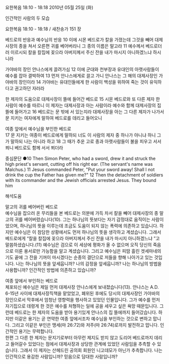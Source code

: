 요한복음 18:10 - 18:18 
2010년 05월 25일 (화)

인간적인 사람의 두 모습



요한복음 18:10 - 18:18 / 새찬송가 151 장


베드로의 반응과 예수님의 반응 
10 이에 시몬 베드로가 칼을 가졌는데 그것을 빼어 대제사장의 종을 쳐서 오른편 귀를 베어버리니 그 종의 이름은 말고라 11 예수께서 베드로더러 이르시되 칼을 칼집에 꽂으라 아버지께서 주신 잔을 내가 마시지 아니하겠느냐 하시니라 

가야바의 장인 안나스에게 끌려가심 
12 이에 군대와 천부장과 유대인의 아랫사람들이 예수를 잡아 결박하여 13 먼저 안나스에게로 끌고 가니 안나스는 그 해의 대제사장인 가야바의 장인이라 14 가야바는 유대인들에게 한 사람이 백성을 위하여 죽는 것이 유익하다고 권고하던 자러라  

한 제자의 도움으로 대제사장이 뜰에 들어간 베드로 
15 시몬 베드로와 또 다른 제자 한 사람이 예수를 따르니 이 제자는 대제사장과 아는 사람이라 예수와 함께 대제사장의 집 뜰에 들어가고 16 베드로는 문 밖에 서 있는지라 대제사장을 아는 그 다른 제자가 나가서 문 지키는 여자에게 말하여 베드로를 데리고 들어오니  

여종 앞에서 예수님을 부인한 베드로  
17 문 지키는 여종이 베드로에게 말하되 너도 이 사람의 제자 중 하나가 아니냐 하니 그가 말하되 나는 아니라 하고 18 그 때가 추운 고로 종과 아랫사람들이 불을 피우고 서서 쬐니 베드로도 함께 서서 쬐더라  

중심문단 ●10 Then Simon Peter, who had a sword, drew it and struck the high priest's servant, cutting off his right ear. (The servant's name was Malchus.) 11 Jesus commanded Peter, "Put your sword away! Shall I not drink the cup the Father has given me?" 12 Then the detachment of soldiers with its commander and the Jewish officials arrested Jesus. They bound him

해석도움





말고의 귀를 베어버린 베드로   
예수님을 잡으러 온 무리들을 본 베드로는 의분에 가득 차서 칼을 빼어 대제사장의 종 말고의 귀를 베어버렸습니다(10). 그는 하나님의 뜻보다는 자기 감정대로 움직이는 사람이었으며, 하나님의 뜻을 이루는데 조금도 도움이 되지 않는 폭력에 의존하고 있습니다. 하지만 예수님은 이 참담한 상황에서도 먼저 하나님의 뜻을 생각하고 계셨습니다. 그래서 베드로에게 “칼을 칼집에 꽂으라 아버지께서 주신 잔을 내가 마시지 아니하겠느냐 ”고 말씀하셨습니다.(11) 예수님은 검으로 이 세상에 평화가 올 수 없으며 오직 당신의 죽음으로 이룬 용서로만 가능함을 알고 계셨습니다. 그리고 예수님은 피땀 흘린 겟세마네의 기도 끝에 그 잔을 기꺼이 마시겠다는 순종의 결단으로 저들을 향해 나아가고 있는 것입니다. 나는 하나님의 뜻을 앞세웁니까? 나의 감정을 앞세웁니까? 나는 하나님의 방법을 사용합니까? 인간적인 방법에 의존하고 있습니까?  

여종 앞에서 부인하는 베드로   
체포되신 예수님은 제일 먼저 대제사장 안나스에게 보내졌습니다(13). 안나스는 A.D. 6-15년 사이에 대제사장직책을 맡았었고, 폐위된 후에도 당시의 대제사장인 가야바의 장인으로서 막후에서 엄청난 영향력을 행사하고 있었던 인물입니다. 그가 예수를 먼저 자기집으로 데령게 한 것은 예수를 처형하는 일에 공을 세우고 싶은 욕망 때문입니다. 그런데 베드로는 한 제자의 도움을 받아 용기있게 안나스의 집 뜰에까지 들어갔습니다. 하지만 이같은 용기는 곧 연약한 여종 앞에서조차 예수님을 부인하는 것으로 변하고 맙니다. 그리고 이같은 부인은 맹세(마 26:72)와 저주(마 26:74)로까지 발전하고 맙니다. 인간적인 용기는 무력합니다.  
한편 그 다른 한 제자는 문지기로부터 아무런 제지도 받지 않고 도리어 베드로까지 데리고 들어갈수 있었다는 점에서 대제사장과 상당한 관계에 있었던 사람임을 추측할 수 있습니다. 그래서 이 제자는 산헤드린 공의회 회원인 니고데모가 아닌가 추측합니다. 나는 인간적으로 용감한 사람입니까? 믿음으로 담대한 사람입니까?